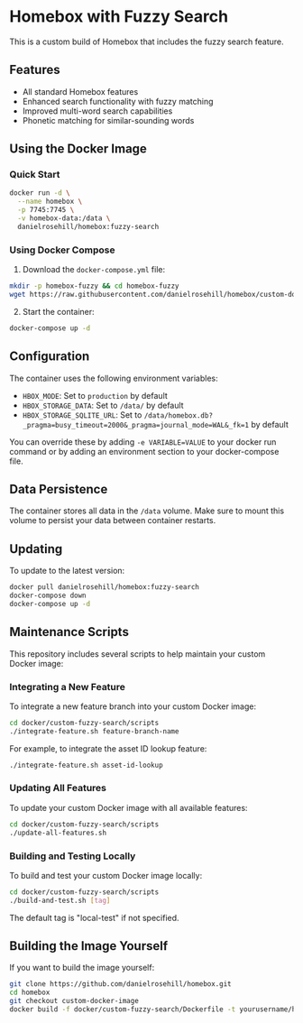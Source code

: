 # Homebox with Fuzzy Search

This is a custom build of Homebox that includes the fuzzy search feature.

## Features

- All standard Homebox features
- Enhanced search functionality with fuzzy matching
- Improved multi-word search capabilities
- Phonetic matching for similar-sounding words

## Using the Docker Image

### Quick Start

```bash
docker run -d \
  --name homebox \
  -p 7745:7745 \
  -v homebox-data:/data \
  danielrosehill/homebox:fuzzy-search
```

### Using Docker Compose

1. Download the `docker-compose.yml` file:

```bash
mkdir -p homebox-fuzzy && cd homebox-fuzzy
wget https://raw.githubusercontent.com/danielrosehill/homebox/custom-docker-image/docker/custom-fuzzy-search/docker-compose.yml
```

2. Start the container:

```bash
docker-compose up -d
```

## Configuration

The container uses the following environment variables:

- `HBOX_MODE`: Set to `production` by default
- `HBOX_STORAGE_DATA`: Set to `/data/` by default
- `HBOX_STORAGE_SQLITE_URL`: Set to `/data/homebox.db?_pragma=busy_timeout=2000&_pragma=journal_mode=WAL&_fk=1` by default

You can override these by adding `-e VARIABLE=VALUE` to your docker run command or by adding an environment section to your docker-compose file.

## Data Persistence

The container stores all data in the `/data` volume. Make sure to mount this volume to persist your data between container restarts.

## Updating

To update to the latest version:

```bash
docker pull danielrosehill/homebox:fuzzy-search
docker-compose down
docker-compose up -d
```

## Maintenance Scripts

This repository includes several scripts to help maintain your custom Docker image:

### Integrating a New Feature

To integrate a new feature branch into your custom Docker image:

```bash
cd docker/custom-fuzzy-search/scripts
./integrate-feature.sh feature-branch-name
```

For example, to integrate the asset ID lookup feature:

```bash
./integrate-feature.sh asset-id-lookup
```

### Updating All Features

To update your custom Docker image with all available features:

```bash
cd docker/custom-fuzzy-search/scripts
./update-all-features.sh
```

### Building and Testing Locally

To build and test your custom Docker image locally:

```bash
cd docker/custom-fuzzy-search/scripts
./build-and-test.sh [tag]
```

The default tag is "local-test" if not specified.

## Building the Image Yourself

If you want to build the image yourself:

```bash
git clone https://github.com/danielrosehill/homebox.git
cd homebox
git checkout custom-docker-image
docker build -f docker/custom-fuzzy-search/Dockerfile -t yourusername/homebox:fuzzy-search .
